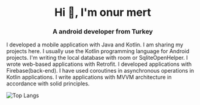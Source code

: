<h1 align="center">Hi 👋, I'm onur mert</h1>
<h3 align="center">A android developer from Turkey</h3>
<p aling="center">I developed a mobile application with Java and Kotlin. I am sharing my projects here. I usually use the Kotlin programming language for Android projects. I'm writing the local database with room or SqliteOpenHelper. I wrote web-based applications with Retrofit. I developed applications with Firebase(back-end). I have used coroutines in asynchronous operations in Kotlin applications. I write applications with MVVM architecture in accordance with solid principles.  </p>
  
   ![Top Langs](https://github-readme-stats.vercel.app/api/top-langs/?username=onurrmert&hide=javascript,css,scss,html&theme=tokyonight) 

